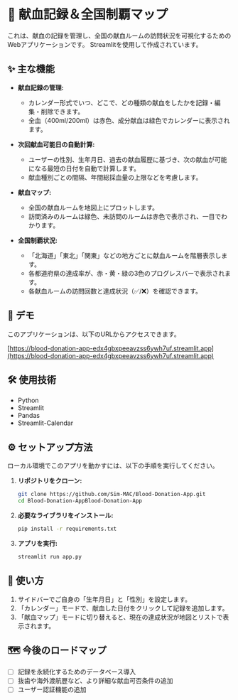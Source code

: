 # 💉 献血記録＆全国制覇マップ

これは、献血の記録を管理し、全国の献血ルームの訪問状況を可視化するためのWebアプリケーションです。
Streamlitを使用して作成されています。

## ✨ 主な機能

- **献血記録の管理:**
  - カレンダー形式でいつ、どこで、どの種類の献血をしたかを記録・編集・削除できます。
  - 全血（400ml/200ml）は赤色、成分献血は緑色でカレンダーに表示されます。

- **次回献血可能日の自動計算:**
  - ユーザーの性別、生年月日、過去の献血履歴に基づき、次の献血が可能になる最短の日付を自動で計算します。
  - 献血種別ごとの間隔、年間総採血量の上限などを考慮します。

- **献血マップ:**
  - 全国の献血ルームを地図上にプロットします。
  - 訪問済みのルームは緑色、未訪問のルームは赤色で表示され、一目でわかります。

- **全国制覇状況:**
  - 「北海道」「東北」「関東」などの地方ごとに献血ルームを階層表示します。
  - 各都道府県の達成率が、赤・黄・緑の3色のプログレスバーで表示されます。
  - 各献血ルームの訪問回数と達成状況（✅/❌）を確認できます。

## 🚀 デモ

このアプリケーションは、以下のURLからアクセスできます。

[https://blood-donation-app-edx4gbxpeeavzss6ywh7uf.streamlit.app](https://blood-donation-app-edx4gbxpeeavzss6ywh7uf.streamlit.app)

## 🛠️ 使用技術

- Python
- Streamlit
- Pandas
- Streamlit-Calendar

## ⚙️ セットアップ方法

ローカル環境でこのアプリを動かすには、以下の手順を実行してください。

1. **リポジトリをクローン:**
   ```bash
   git clone https://github.com/Sim-MAC/Blood-Donation-App.git
   cd Blood-Donation-AppBlood-Donation-App
   ```

2. **必要なライブラリをインストール:**
   ```bash
   pip install -r requirements.txt
   ```

3. **アプリを実行:**
   ```bash
   streamlit run app.py
   ```

## 📖 使い方

1. サイドバーでご自身の「生年月日」と「性別」を設定します。
2. 「カレンダー」モードで、献血した日付をクリックして記録を追加します。
3. 「献血マップ」モードに切り替えると、現在の達成状況が地図とリストで表示されます。

## 🗺️ 今後のロードマップ

- [ ] 記録を永続化するためのデータベース導入
- [ ] 抜歯や海外渡航歴など、より詳細な献血可否条件の追加
- [ ] ユーザー認証機能の追加
